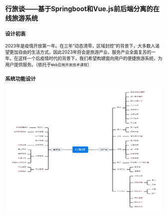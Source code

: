 ## 行旅谈——基于Springboot和Vue.js前后端分离的在线旅游系统
### 设计初衷
2023年是疫情开放第一年。在三年“动态清零，区域封控”的背景下，大多数人渴望更加自由的生活方式，因此2023年将会是旅游产业、服务产业全面复苏的一年。在这样一个后疫情时代的背景下，我们希望构建面向用户的便捷旅游系统，为用户提供服务。（依托于`Web应用开发技术课程`）
### 系统功能设计
<img src="assets/functions.png" alt="Image Description" width="600" height="400">

